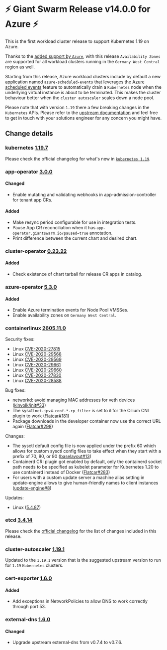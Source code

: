 # :zap: Giant Swarm Release v14.0.0 for Azure :zap:

This is the first workload cluster release to support Kubernetes 1.19 on Azure.

Thanks to the [added support by `Azure`](https://azure.microsoft.com/en-us/updates/germany-west-central-availability-zones-now-generally-available/),
with this release `Availability Zones` are supported for all workload clusters running in the `Germany West Central`
region as well.

Starting from this release, Azure workload clusters include by default a new application named `azure-scheduled-events`
that leverages the [Azure scheduled events](https://docs.microsoft.com/en-us/azure/virtual-machines/linux/scheduled-events)
feature to automatically drain a `Kubernetes` node when the underlying virtual instance is about to be terminated.
This makes the cluster behaviour better when the `cluster autoscaler` scales down a node pool.

Please note that with version `1.19` there a few breaking changes in the `Kubernetes` APIs.
Please refer to the [upstream documentation](https://github.com/kubernetes/kubernetes/blob/master/CHANGELOG/CHANGELOG-1.19.md#urgent-upgrade-notes)
and feel free to get in touch with your solutions engineer for any concern you might have.

## Change details

### kubernetes [1.19.7](https://github.com/kubernetes/kubernetes/releases/tag/v1.19.7)

Please check the official changelog for what's new in [`kubernetes 1.19`](https://github.com/kubernetes/kubernetes/blob/master/CHANGELOG/CHANGELOG-1.19.md#changelog-since-v1180).

### app-operator [3.0.0](https://github.com/giantswarm/app-operator/releases/tag/v3.0.0)

#### Changed
- Enable mutating and validating webhooks in app-admission-controller for
tenant app CRs.
#### Added
- Make resync period configurable for use in integration tests.
- Pause App CR reconciliation when it has
  `app-operator.giantswarm.io/paused=true` annotation.
- Print difference between the current chart and desired chart.

### cluster-operator [0.23.22](https://github.com/giantswarm/cluster-operator/releases/tag/v0.23.20)

#### Added
- Check existence of chart tarball for release CR apps in catalog.

### azure-operator [5.3.0](https://github.com/giantswarm/azure-operator/releases/tag/v5.3.0)

#### Added

- Enable Azure termination events for Node Pool VMSSes.
- Enable availability zones on `Germany West Central`.

### containerlinux [2605.11.0](https://www.flatcar-linux.org/releases/#release-2605.11.0)

Security fixes:

* Linux [CVE-2020-27815](https://www.openwall.com/lists/oss-security/2020/11/30/5)
* Linux [CVE-2020-29568](https://nvd.nist.gov/vuln/detail/CVE-2020-29568)
* Linux [CVE-2020-29569](https://nvd.nist.gov/vuln/detail/CVE-2020-29569)
* Linux [CVE-2020-29661](https://nvd.nist.gov/vuln/detail/CVE-2020-29661)
* Linux [CVE-2020-29660](https://nvd.nist.gov/vuln/detail/CVE-2020-29660)
* Linux [CVE-2020-27830](https://nvd.nist.gov/vuln/detail/CVE-2020-27830)
* Linux [CVE-2020-28588](https://nvd.nist.gov/vuln/detail/CVE-2020-28588)

Bug fixes:

*   networkd: avoid managing MAC addresses for veth devices ([kinvolk/init#33](https://github.com/kinvolk/init/pull/33))
*   The sysctl `net.ipv4.conf.*.rp_filter` is set to `0` for the Cilium CNI plugin to work ([Flatcar#181](https://github.com/kinvolk/Flatcar/issues/181))
*   Package downloads in the developer container now use the correct URL again ([Flatcar#298](https://github.com/kinvolk/Flatcar/issues/298))

Changes:

*   The sysctl default config file is now applied under the prefix 60 which allows for custom sysctl config files to take effect when they start with a prefix of 70, 80, or 90 ([baselayout#13](https://github.com/kinvolk/baselayout/pull/13))
*   Containerd CRI plugin got enabled by default, only the containerd socket path needs to be specified as kubelet parameter for Kubernetes 1.20 to use containerd instead of Docker ([Flatcar#283](https://github.com/kinvolk/Flatcar/issues/283))
*   For users with a custom update server a machine alias setting in update-engine allows to give human-friendly names to client instances ([update-engine#8](https://github.com/kinvolk/update_engine/pull/8))

Updates:

*   Linux ([5.4.87](https://lwn.net/Articles/841900/))

### etcd [3.4.14](https://github.com/etcd-io/etcd/releases/tag/v3.4.14)

Please check the [official changelog](https://github.com/etcd-io/etcd/blob/master/CHANGELOG-3.4.md#v3414-2020-11-25)
for the list of changes included in this release.

### cluster-autoscaler [1.19.1](https://github.com/giantswarm/cluster-autoscaler-app/releases/tag/v1.19.1)

Updated to the `1.19.1` version that is the suggested upstream version to run for `1.19` `Kubernetes` clusters.

### cert-exporter [1.6.0](https://github.com/giantswarm/cert-exporter/blob/master/CHANGELOG.md#160---2021-01-27)

#### Added
- Add exceptions in NetworkPolicies to allow DNS to work correctly through port 53.

### external-dns [1.6.0](https://github.com/giantswarm/external-dns-app/blob/master/CHANGELOG.md#160---2021-01-27)

#### Changed
- Upgrade upstream external-dns from v0.7.4 to v0.7.6.
